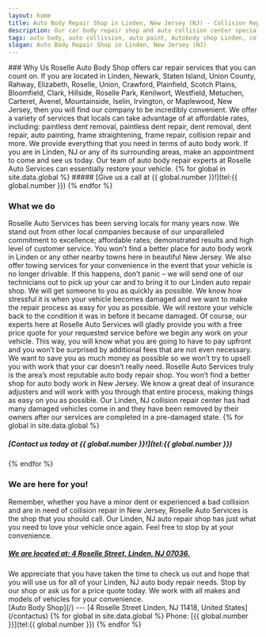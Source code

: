 ```yaml
---
layout: home
title: Auto Body Repair Shop in Linden, New Jersey (NJ) - Collision Repairs, Mechanical and Body Paint Work | Home Page
description: Our car body repair shop and auto collision center specializes in frame straighteninig, auto glass repair, paintless dent removal, car painting,  fender and bumper repair in Linden NJ, Newark and Staten Island. 
tags: auto body, auto collission, auto paint, Autobody shop Linden, collision shop, dent, dent removal, dent repair, frame, frame straightening, linden, new jersey, nj, painting, paintless dent removal, removal, Repair, repair estimates, Roselle Auto, Roselle Auto services, shop
slogan: Auto Body Repair Shop in Linden, New Jersey (NJ)
---
```


<section>
### Why Us
Roselle Auto Body Shop offers car repair services that you can count on. If you are located in Linden, Newark, Staten Island, Union County, Rahway, Elizabeth, Roselle, Union, Crawford, Plainfield, Scotch Plains, Bloomfield, Clark, Hillside, Roselle Park, Kenilwort, Westfield, Metuchen, Carteret, Avenel, Mountainside, Iselin, Irvington, or Maplewood, New Jersey, then you will find our company to be incredibly convenient. We offer a variety of services that locals can take advantage of at affordable rates, including: paintless dent removal, paintless dent repair, dent removal, dent repair, auto painting, frame straightening, frame repair, collision repair and more. We provide everything that you need in terms of auto body work. If you are in Linden, NJ or any of its surrounding areas, make an appointment to come and see us today. Our team of auto body repair experts at Roselle Auto Services can essentially restore your vehicle.
{% for global in site.data.global %}
##### [Give us a call at {{ global.number }}!](tel:{{ global.number }})
{% endfor %}
</section>
<section>


### What we do
Roselle Auto Services has been serving locals for many years now. We stand out from other local companies because of our unparalleled commitment to excellence; affordable rates; demonstrated results and high level of customer service. You won’t find a better place for auto body work in Linden or any other nearby towns here in beautiful New Jersey. We also offer towing services for your convenience in the event that your vehicle is no longer drivable. If this happens, don’t panic – we will send one of our technicians out to pick up your car and to bring it to our Linden auto repair shop. We will get someone to you as quickly as possible. We know how stressful it is when your vehicle becomes damaged and we want to make the repair process as easy for you as possible. We will restore your vehicle back to the condition it was in before it became damaged. Of course, our experts here at Roselle Auto Services will gladly provide you with a free price quote for your requested service before we begin any work on your vehicle. This way, you will know what you are going to have to pay upfront and you won’t be surprised by additional fees that are not even necessary. We want to save you as much money as possible so we won’t try to upsell you with work that your car doesn’t really need. Roselle Auto Services truly is the area’s most reputable auto body repair shop. You won’t find a better shop for auto body work in New Jersey. We know a great deal of insurance adjusters and will work with you through that entire process, making things as easy on you as possible. Our Linden, NJ collision repair center has had many damaged vehicles come in and they have been removed by their owners after our services are completed in a pre-damaged state.
{% for global in site.data.global %}
##### [Contact us today at {{ global.number }}!](tel:{{ global.number }})
{% endfor %}
</section>
<section>


### We are here for you!
Remember, whether you have a minor dent or experienced a bad collision and are in need of collision repair in New Jersey, Roselle Auto Services is the shop that you should call. Our Linden, NJ auto repair shop has just what you need to love your vehicle once again. Feel free to stop by at your convenience.
##### [We are located at: 4 Roselle Street, Linden, NJ 07036.](https://www.google.com/maps/place/Roselle+Auto+Services+Inc+-+Linden,+NJ/@40.635433,-74.246247,17z/data=!4m7!1m4!3m3!1s0x89c3b2e1928866e5:0xe440b805db07d78e!2sRoselle+Auto+Services+Inc+-+Linden,+NJ!3b1!3m1!1s0x89c3b2e1928866e5:0xe440b805db07d78e)
</section>
<section>
We appreciate that you have taken the time to check us out and hope that you will use us for all of your Linden, NJ auto body repair needs. Stop by our shop or ask us for a price quote today. We work with all makes and models of vehicles for your convenience.

<section class="center">
[Auto Body Shop](/)
---
[4 Roselle Street
Linden,
NJ 11418, United States](/contactus)
{% for global in site.data.global %}
Phone: [{{ global.number }}](tel:{{ global.number }})
{% endfor %}
</section>